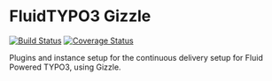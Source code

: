 FluidTYPO3 Gizzle
=================

[![Build Status](https://img.shields.io/jenkins/s/https/jenkins.fluidtypo3.org/fluidtypo3-gizzle.svg?style=flat-square)](https://travis-ci.org/FluidTYPO3/fluidtypo3-gizzle) [![Coverage Status](https://img.shields.io/coveralls/FluidTYPO3/fluidtypo3-gizzle/development.svg?style=flat-square)](https://coveralls.io/r/FluidTYPO3/fluidtypo3-gizzle)

Plugins and instance setup for the continuous delivery setup for Fluid Powered TYPO3, using Gizzle.
